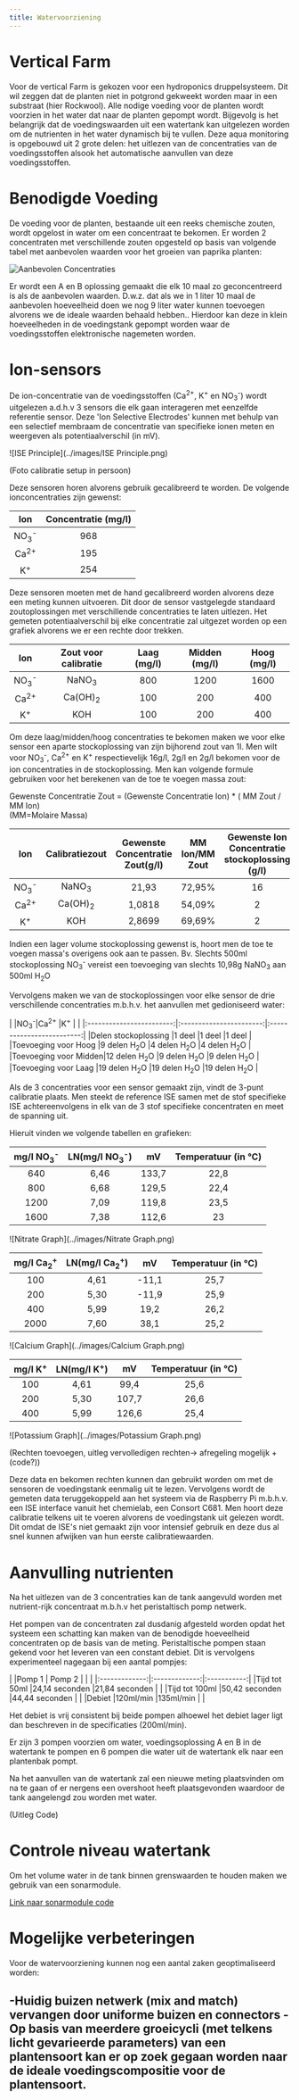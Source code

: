 ```yaml
---
title: Watervoorziening
---
```

# Vertical Farm
Voor de vertical Farm is gekozen voor een hydroponics druppelsysteem. Dit wil zeggen dat de planten niet in potgrond gekweekt worden maar in een substraat (hier Rockwool). Alle nodige voeding voor de planten wordt voorzien in het water dat naar de planten gepompt wordt. Bijgevolg is het belangrijk dat de voedingswaarden uit een watertank kan uitgelezen worden om de nutrienten in het water dynamisch bij te vullen. Deze aqua monitoring is opgebouwd uit 2 grote delen: het uitlezen van de concentraties van de voedingsstoffen alsook het automatische aanvullen van deze voedingsstoffen.

# Benodigde Voeding

De voeding voor de planten, bestaande uit een reeks chemische zouten, wordt opgelost in water om een concentraat te bekomen. Er worden 2 concentraten met verschillende zouten opgesteld op basis van volgende tabel met aanbevolen waarden voor het groeien van paprika planten:

![Aanbevolen Concentraties](../images/Cocktail.png)

Er wordt een A en B oplossing gemaakt die elk 10 maal zo geconcentreerd is als de aanbevolen waarden. D.w.z. dat als we in 1 liter 10 maal de aanbevolen hoeveelheid doen we nog 9 liter water kunnen toevoegen alvorens we de ideale waarden behaald hebben.. Hierdoor kan deze in klein hoeveelheden in de voedingstank gepompt worden waar de voedingsstoffen elektronische nagemeten worden.

# Ion-sensors

De ion-concentratie van de voedingsstoffen (Ca<sup>2+</sup>, K<sup>+</sup> en NO<sub>3</sub><sup>-</sup>) wordt uitgelezen a.d.h.v 3 sensors die elk gaan interageren met eenzelfde referentie sensor. Deze 'Ion Selective Electrodes' kunnen met behulp van een selectief membraam de concentratie van specifieke ionen meten en weergeven als potentiaalverschil (in mV).  

![ISE Principle](../images/ISE Principle.png)

(Foto calibratie setup in persoon)

Deze sensoren horen alvorens gebruik gecalibreerd te worden. De volgende ionconcentraties zijn gewenst:

| Ion                        |Concentratie (mg/l)| 
|:--------------------------:|:----------:       |
| NO<sub>3</sub><sup>-</sup> | 968               |
| Ca<sup>2+</sup>            | 195               |
| K<sup>+</sup>              | 254               |

Deze sensoren moeten met de hand gecalibreerd worden alvorens deze een meting kunnen uitvoeren.
Dit door de sensor vastgelegde standaard zoutoplossingen met verschillende concentraties te laten uitlezen. Het gemeten potentiaalverschil bij elke concentratie zal uitgezet worden op een grafiek alvorens we er een rechte door trekken.
    
| Ion                       |Zout voor calibratie| Laag (mg/l)| Midden (mg/l)| Hoog (mg/l)|
|:-------------------------:|:------------------:|:----------:|:------------:|:----------:|
| NO<sub>3</sub><sup>-</sup>| NaNO<sub>3</sub>   |     800    |     1200     |     1600   |
| Ca<sup>2+</sup>           | Ca(OH)<sub>2</sub> |     100    |     200      |     400    | 
| K<sup>+</sup>             | KOH                |     100    |     200      |     400    |

Om deze laag/midden/hoog concentraties te bekomen maken we voor elke sensor een aparte stockoplossing van zijn bijhorend zout van 1l.
Men wilt voor NO<sub>3</sub><sup>-</sup>, Ca<sup>2+</sup> en K<sup>+</sup> respectievelijk 16g/l, 2g/l en 2g/l bekomen voor de ion concentraties in de stockoplossing.
Men kan volgende formule gebruiken voor het berekenen van de toe te voegen massa zout:  
  
Gewenste Concentratie Zout =  (Gewenste Concentratie Ion) * ( MM Zout / MM Ion)  
(MM=Molaire Massa)


| Ion                       |Calibratiezout    | Gewenste Concentratie Zout(g/l)| MM Ion/MM Zout | Gewenste Ion Concentratie stockoplossing (g/l) |
|:-------------------------:|:----------------:|:------------------------------:|:--------------:|:----------------------------------------------:|
| NO<sub>3</sub><sup>-</sup>|NaNO<sub>3</sub>  |     21,93                      |     72,95%     |                16                              | 
| Ca<sup>2+</sup>           |Ca(OH)<sub>2</sub>|     1,0818                     |     54,09%     |                2                               |
| K<sup>+</sup>             |KOH               |     2,8699                     |     69,69%     |                2                               |

Indien een lager volume stockoplossing gewenst is, hoort men de toe te voegen massa's overigens ook aan te passen.
Bv. Slechts 500ml stockoplossing NO<sub>3</sub><sup>-</sup> vereist een toevoeging van slechts 10,98g NaNO<sub>3</sub> aan 500ml H<sub>2</sub>O

Vervolgens maken we van de stockoplossingen voor elke sensor de drie verschillende concentraties m.b.h.v. het aanvullen met gedioniseerd water:  


|                      |NO<sub>3</sub><sup>-</sup>|Ca<sup>2+</sup>          |K<sup>+</sup>              |
|                      |:------------------------:|:-----------------------:|:-------------------------:|
|Delen stockoplossing  |1 deel                    |1 deel                   |1 deel                     |
|Toevoeging voor Hoog  |9 delen H<sub>2</sub>O    |4 delen H<sub>2</sub>O   |4 delen H<sub>2</sub>O     |
|Toevoeging voor Midden|12 delen H<sub>2</sub>O   |9 delen H<sub>2</sub>O   |9 delen H<sub>2</sub>O     |
|Toevoeging voor Laag  |19 delen H<sub>2</sub>O   |19 delen H<sub>2</sub>O  |19 delen H<sub>2</sub>O    |
  
Als de 3 concentraties voor een sensor gemaakt zijn, vindt de 3-punt calibratie plaats. Men steekt de reference ISE samen met de stof specifieke ISE achtereenvolgens in elk van de 3 stof specifieke concentraten en meet de spanning uit.

Hieruit vinden we volgende tabellen en grafieken:

| mg/l NO<sub>3</sub><sup>-</sup>|LN(mg/l NO<sub>3</sub><sup>-</sup>)| mV     | Temperatuur (in °C) |
|:------------------------------:|:---------------------------------:|:------:|:-------------------:|
| 640                            | 6,46                              | 133,7  | 22,8                |
| 800                            | 6,68                              | 129,5  | 22,4                |
| 1200                           | 7,09                              | 119,8  | 23,5                |
| 1600                           | 7,38                              | 112,6  | 23                  |

![Nitrate Graph](../images/Nitrate Graph.png)

| mg/l Ca<sub>2</sub><sup>+</sup>|LN(mg/l Ca<sub>2</sub><sup>+</sup>)| mV     | Temperatuur (in °C) |
|:------------------------------:|:---------------------------------:|:------:|:-------------------:|
| 100                            | 4,61                              | -11,1  | 25,7                |
| 200                            | 5,30                              | -11,9  | 25,9                |
| 400                            | 5,99                              | 19,2   | 26,2                |
| 2000                           | 7,60                              | 38,1   | 25,2                |

![Calcium Graph](../images/Calcium Graph.png)

| mg/l K<sup>+</sup> | LN(mg/l K<sup>+</sup>)| mV     | Temperatuur (in °C) |
|:------------------:|:--------------------:|:------:|:-------------------:|
| 100                | 4,61                 | 99,4   | 25,6                |
| 200                | 5,30                 | 107,7  | 26,6                |
| 400                | 5,99                 | 126,6  | 25,4                |

![Potassium Graph](../images/Potassium Graph.png)

(Rechten toevoegen, uitleg vervolledigen rechten-> afregeling mogelijk + (code?))

Deze data en bekomen rechten kunnen dan gebruikt worden om met de sensoren de voedingstank eenmalig uit te lezen. Vervolgens wordt de gemeten data teruggekoppeld aan het systeem via de Raspberry Pi m.b.h.v. een ISE interface vanuit het chemielab, een Consort C681. Men hoort deze calibratie telkens uit te voeren alvorens de voedingstank uit gelezen wordt. Dit omdat de ISE's niet gemaakt zijn voor intensief gebruik en deze dus al snel kunnen afwijken van hun eerste calibratiewaarden. 


# Aanvulling nutrienten

Na het uitlezen van de 3 concentraties kan de tank aangevuld worden met nutrient-rijk concentraat m.b.h.v het peristaltisch pomp netwerk. 

Het pompen van de concentraten zal dusdanig afgesteld worden opdat het systeem een schatting kan maken van de benodigde hoeveelheid concentraten op de basis van de meting. 
Peristaltische pompen staan gekend voor het leveren van een constant debiet. Dit is vervolgens experimenteel nagegaan bij een aantal pompjes: 

|               |Pomp 1         | Pomp 2        |             |
|               |:-------------:|:-------------:|:-----------:|
|Tijd tot 50ml  |24,14 seconden |21,84 seconden |             |
|Tijd tot 100ml |50,42 seconden |44,44 seconden |             |
|Debiet         |120ml/min      |135ml/min      |             |

Het debiet is vrij consistent bij beide pompen alhoewel het debiet lager ligt dan beschreven in de specificaties (200ml/min).

Er zijn 3 pompen voorzien om water, voedingsoplossing A en B in de watertank te pompen en 6 pompen die water uit de watertank elk naar een plantenbak pompt.

Na het aanvullen van de watertank zal een nieuwe meting plaatsvinden om na te gaan of er nergens een overshoot heeft plaatsgevonden waardoor de tank aangelengd zou worden met water.

(Uitleg Code)

# Controle niveau watertank

Om het volume water in de tank binnen grenswaarden te houden maken we gebruik van een sonarmodule.

[Link naar sonarmodule code](https://github.com/KlaasMeersman/KlaasMeersman.github.io/tree/main/inhoud/aquaMonitoring/PCBs%20Bert%20(Type1%2C%20Type2%2C%20Powerlogger)/PowerLogger)



# Mogelijke verbeteringen

Voor de watervoorziening kunnen nog een aantal zaken geoptimaliseerd worden:

-Huidig buizen netwerk (mix and match) vervangen door uniforme buizen en connectors
-Op basis van meerdere groeicycli (met telkens licht gevarieerde parameters) van een plantensoort kan er op zoek gegaan worden naar de ideale voedingscompositie voor de plantensoort.
-